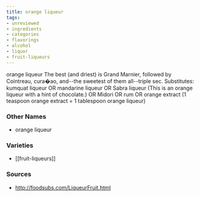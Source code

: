 ```yaml
---
title: orange liqueur
tags:
- unreviewed
- ingredients
- categories
- flavorings
- alcohol
- liquor
- fruit-liqueurs
---
```

orange liqueur The best (and driest) is Grand Marnier, followed by Cointreau, cura�ao, and--the sweetest of them all--triple sec. Substitutes: kumquat liqueur OR mandarine liqueur OR Sabra liqueur (This is an orange liqueur with a hint of chocolate.) OR Midori OR rum OR orange extract (1 teaspoon orange extract = 1 tablespoon orange liqueur)

### Other Names

* orange liqueur

### Varieties

* [[fruit-liqueurs]]

### Sources
* http://foodsubs.com/LiqueurFruit.html
